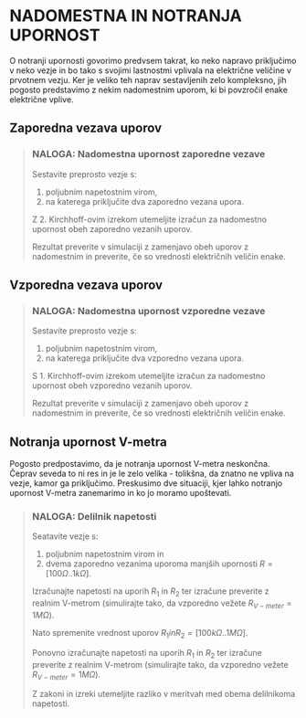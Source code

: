 # NADOMESTNA IN NOTRANJA UPORNOST

O notranji upornosti govorimo predvsem takrat, ko neko napravo priključimo v neko vezje in bo tako s svojimi lastnostmi vplivala na električne veličine v prvotnem vezju. Ker je veliko teh naprav sestavljenih zelo kompleksno, jih pogosto predstavimo z nekim nadomestnim uporom, ki bi povzročil enake električne vplive. 

## Zaporedna vezava uporov

> ### NALOGA: Nadomestna upornost zaporedne vezave  
> Sestavite preprosto vezje s:
>
> 1. poljubnim napetostnim virom,
> 2. na katerega priključite dva zaporedno vezana upora.
>
> Z 2. Kirchhoff-ovim izrekom utemeljite izračun za nadomestno upornost obeh zaporedno vezanih uporov.
>
> Rezultat preverite v simulaciji z zamenjavo obeh uporov z nadomestnim in preverite, če so vrednosti električnih veličin enake.

## Vzporedna vezava uporov

> ### NALOGA: Nadomestna upornost vzporedne vezave  
> Sestavite preprosto vezje s:
>
> 1. poljubnim napetostnim virom,
> 2. na katerega priključite dva vzporedno vezana upora.
>
> S 1. Kirchhoff-ovim izrekom utemeljite izračun za nadomestno upornost obeh vzporedno vezanih uporov.
>
> Rezultat preverite v simulaciji z zamenjavo obeh uporov z nadomestnim in preverite, če so vrednosti električnih veličin enake.

## Notranja upornost V-metra

Pogosto predpostavimo, da je notranja upornost V-metra neskončna. Čeprav seveda to ni res in je le zelo velika - tolikšna, da znatno ne vpliva na vezje, kamor ga priključimo. Preskusimo dve situaciji, kjer lahko notranjo upornost V-metra zanemarimo in ko jo moramo upoštevati.

> ### NALOGA: Delilnik napetosti  
> Seatavite vezje s:
>
> 1. poljubnim napetostnim virom in
> 2. dvema zaporedno vezanima uporoma manjših upornosti $R=[100\Omega .. 1k\Omega]$.
>
> Izračunajte napetosti na uporih $R_1$ in $R_2$ ter izračune preverite z realnim V-metrom (simulirajte tako, da vzporedno vežete $R_{V-meter}=1M\Omega$).
>
> Nato spremenite vrednost uporov $R_1 in R_2 = [100k\Omega .. 1M\Omega]$.
>
> Ponovno izračunajte napetosti na uporih $R_1$ in $R_2$ ter izračune preverite z realnim V-metrom (simulirajte tako, da vzporedno vežete $R_{V-meter}=1M\Omega$).
>
> Z zakoni in izreki utemeljite razliko v meritvah med obema delilnikoma napetosti.
